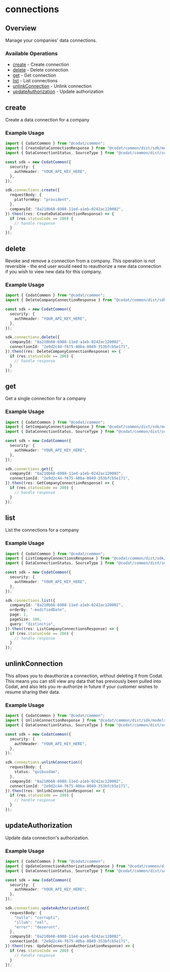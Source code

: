 # connections

## Overview

Manage your companies' data connections.

### Available Operations

* [create](#create) - Create connection
* [delete](#delete) - Delete connection
* [get](#get) - Get connection
* [list](#list) - List connections
* [unlinkConnection](#unlinkconnection) - Unlink connection
* [updateAuthorization](#updateauthorization) - Update authorization

## create

Create a data connection for a company

### Example Usage

```typescript
import { CodatCommon } from "@codat/common";
import { CreateDataConnectionResponse } from "@codat/common/dist/sdk/models/operations";
import { DataConnectionStatus, SourceType } from "@codat/common/dist/sdk/models/shared";

const sdk = new CodatCommon({
  security: {
    authHeader: "YOUR_API_KEY_HERE",
  },
});

sdk.connections.create({
  requestBody: {
    platformKey: "provident",
  },
  companyId: "8a210b68-6988-11ed-a1eb-0242ac120002",
}).then((res: CreateDataConnectionResponse) => {
  if (res.statusCode == 200) {
    // handle response
  }
});
```

## delete

Revoke and remove a connection from a company.
This operation is not reversible - the end user would need to reauthorize a new data connection if you wish to view new data for this company.

### Example Usage

```typescript
import { CodatCommon } from "@codat/common";
import { DeleteCompanyConnectionResponse } from "@codat/common/dist/sdk/models/operations";

const sdk = new CodatCommon({
  security: {
    authHeader: "YOUR_API_KEY_HERE",
  },
});

sdk.connections.delete({
  companyId: "8a210b68-6988-11ed-a1eb-0242ac120002",
  connectionId: "2e9d2c44-f675-40ba-8049-353bfcb5e171",
}).then((res: DeleteCompanyConnectionResponse) => {
  if (res.statusCode == 200) {
    // handle response
  }
});
```

## get

Get a single connection for a company

### Example Usage

```typescript
import { CodatCommon } from "@codat/common";
import { GetCompanyConnectionResponse } from "@codat/common/dist/sdk/models/operations";
import { DataConnectionStatus, SourceType } from "@codat/common/dist/sdk/models/shared";

const sdk = new CodatCommon({
  security: {
    authHeader: "YOUR_API_KEY_HERE",
  },
});

sdk.connections.get({
  companyId: "8a210b68-6988-11ed-a1eb-0242ac120002",
  connectionId: "2e9d2c44-f675-40ba-8049-353bfcb5e171",
}).then((res: GetCompanyConnectionResponse) => {
  if (res.statusCode == 200) {
    // handle response
  }
});
```

## list

List the connections for a company

### Example Usage

```typescript
import { CodatCommon } from "@codat/common";
import { ListCompanyConnectionsResponse } from "@codat/common/dist/sdk/models/operations";
import { DataConnectionStatus, SourceType } from "@codat/common/dist/sdk/models/shared";

const sdk = new CodatCommon({
  security: {
    authHeader: "YOUR_API_KEY_HERE",
  },
});

sdk.connections.list({
  companyId: "8a210b68-6988-11ed-a1eb-0242ac120002",
  orderBy: "-modifiedDate",
  page: 1,
  pageSize: 100,
  query: "distinctio",
}).then((res: ListCompanyConnectionsResponse) => {
  if (res.statusCode == 200) {
    // handle response
  }
});
```

## unlinkConnection

This allows you to deauthorize a connection, without deleting it from Codat. This means you can still view any data that has previously been pulled into Codat, and also lets you re-authorize in future if your customer wishes to resume sharing their data.

### Example Usage

```typescript
import { CodatCommon } from "@codat/common";
import { UnlinkConnectionResponse } from "@codat/common/dist/sdk/models/operations";
import { DataConnectionStatus, SourceType } from "@codat/common/dist/sdk/models/shared";

const sdk = new CodatCommon({
  security: {
    authHeader: "YOUR_API_KEY_HERE",
  },
});

sdk.connections.unlinkConnection({
  requestBody: {
    status: "quibusdam",
  },
  companyId: "8a210b68-6988-11ed-a1eb-0242ac120002",
  connectionId: "2e9d2c44-f675-40ba-8049-353bfcb5e171",
}).then((res: UnlinkConnectionResponse) => {
  if (res.statusCode == 200) {
    // handle response
  }
});
```

## updateAuthorization

Update data connection's authorization.

### Example Usage

```typescript
import { CodatCommon } from "@codat/common";
import { UpdateConnectionAuthorizationResponse } from "@codat/common/dist/sdk/models/operations";
import { DataConnectionStatus, SourceType } from "@codat/common/dist/sdk/models/shared";

const sdk = new CodatCommon({
  security: {
    authHeader: "YOUR_API_KEY_HERE",
  },
});

sdk.connections.updateAuthorization({
  requestBody: {
    "nulla": "corrupti",
    "illum": "vel",
    "error": "deserunt",
  },
  companyId: "8a210b68-6988-11ed-a1eb-0242ac120002",
  connectionId: "2e9d2c44-f675-40ba-8049-353bfcb5e171",
}).then((res: UpdateConnectionAuthorizationResponse) => {
  if (res.statusCode == 200) {
    // handle response
  }
});
```
